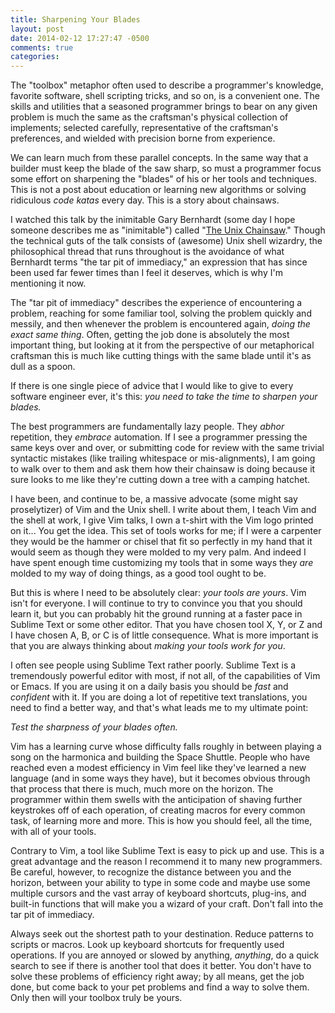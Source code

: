 ```yaml
---
title: Sharpening Your Blades
layout: post
date: 2014-02-12 17:27:47 -0500
comments: true
categories:
---
```

The "toolbox" metaphor often used to describe a programmer's knowledge,
favorite software, shell scripting tricks, and so on, is a convenient one. The
skills and utilities that a seasoned programmer brings to bear on any given
problem is much the same as the craftsman's physical collection of implements;
selected carefully, representative of the craftsman's preferences, and wielded
with precision borne from experience.

We can learn much from these parallel concepts. In the same way that a builder
must keep the blade of the saw sharp, so must a programmer focus some effort
on sharpening the "blades" of his or her tools and techniques. This is not a
post about education or learning new algorithms or solving ridiculous _code
katas_ every day. This is a story about chainsaws.<!--more-->

I watched this talk by the inimitable Gary Bernhardt (some day I hope someone
describes me as "inimitable") called "[The Unix Chainsaw][1]." Though the
technical guts of the talk consists of (awesome) Unix shell wizardry, the
philosophical thread that runs throughout is the avoidance of what Bernhardt
terms "the tar pit of immediacy," an expression that has since been used far
fewer times than I feel it deserves, which is why I'm mentioning it now.

[1]: http://www.confreaks.com/videos/615-cascadiaruby2011-the-unix-chainsaw

The "tar pit of immediacy" describes the experience of encountering a problem,
reaching for some familiar tool, solving the problem quickly and messily, and
then whenever the problem is encountered again, _doing the exact same thing_.
Often, getting the job done is absolutely the most important thing, but
looking at it from the perspective of our metaphorical craftsman this is much
like cutting things with the same blade until it's as dull as a spoon.

If there is one single piece of advice that I would like to give to every
software engineer ever, it's this: *you need to take the time to sharpen your
blades.*

The best programmers are fundamentally lazy people. They *abhor* repetition,
they *embrace* automation. If I see a programmer pressing the same keys over
and over, or submitting code for review with the same trivial syntactic
mistakes (like trailing whitespace or mis-alignments), I am going to walk over
to them and ask them how their chainsaw is doing because it sure looks to me
like they're cutting down a tree with a camping hatchet.

I have been, and continue to be, a massive advocate (some might say
proselytizer) of Vim and the Unix shell. I write about them, I teach Vim and
the shell at work, I give Vim talks, I own a t-shirt with the Vim logo printed
on it... You get the idea. This set of tools works for me; if I were a
carpenter they would be the hammer or chisel that fit so perfectly in my hand
that it would seem as though they were molded to my very palm. And indeed I
have spent enough time customizing my tools that in some ways they *are*
molded to my way of doing things, as a good tool ought to be.

But this is where I need to be absolutely clear: *your tools are yours*. Vim
isn't for everyone. I will continue to try to convince you that you should
learn it, but you can probably hit the ground running at a faster pace in
Sublime Text or some other editor. That you have chosen tool X, Y, or Z and I
have chosen A, B, or C is of little consequence. What is more important is
that you are always thinking about *making your tools work for you*.

I often see people using Sublime Text rather poorly. Sublime Text is a
tremendously powerful editor with most, if not all, of the capabilities of Vim
or Emacs. If you are using it on a daily basis you should be *fast* and
*confident* with it.  If you are doing a lot of repetitive text translations,
you need to find a better way, and that's what leads me to my ultimate point:

*Test the sharpness of your blades often.*

Vim has a learning curve whose difficulty falls roughly in between playing a
song on the harmonica and building the Space Shuttle. People who have reached
even a modest efficiency in Vim feel like they've learned a new language (and
in some ways they have), but it becomes obvious through that process that
there is much, much more on the horizon. The programmer within them swells
with the anticipation of shaving further keystrokes off of each operation, of
creating macros for every common task, of learning more and more. This is how
you should feel, all the time, with all of your tools.

Contrary to Vim, a tool like Sublime Text is easy to pick up and use. This is
a great advantage and the reason I recommend it to many new programmers. Be
careful, however, to recognize the distance between you and the horizon,
between your ability to type in some code and maybe use some multiple cursors
and the vast array of keyboard shortcuts, plug-ins, and built-in functions
that will make you a wizard of your craft. Don't fall into the tar pit of
immediacy.

Always seek out the shortest path to your destination. Reduce patterns to
scripts or macros. Look up keyboard shortcuts for frequently used operations.
If you are annoyed or slowed by anything, *anything*, do a quick search to see
if there is another tool that does it better. You don't have to solve these
problems of efficiency right away; by all means, get the job done, but come
back to your pet problems and find a way to solve them. Only then will your
toolbox truly be yours.
